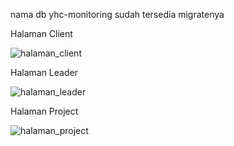 nama db yhc-monitoring
sudah tersedia migratenya

Halaman Client

![halaman_client](https://user-images.githubusercontent.com/52625521/170174811-eee923f0-e6b4-4262-8242-c2072d614305.png)

Halaman Leader

![halaman_leader](https://user-images.githubusercontent.com/52625521/170174892-ab654492-ab14-41d2-a9eb-c05810f33b6b.png)

Halaman Project

![halaman_project](https://user-images.githubusercontent.com/52625521/170174980-9b8314ca-2f64-4f00-8df9-08f8820fa181.png)
